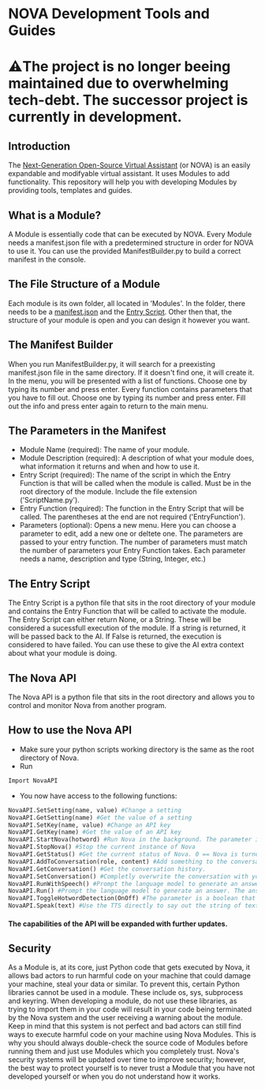 # NOVA Development Tools and Guides

# ⚠️The project is no longer beeing maintained due to overwhelming tech-debt. The successor project is currently in development.

## Introduction
The [Next-Generation Open-Source Virtual Assistant](https://github.com/00Julian00/Nova.git) (or NOVA) is an easily expandable and modifyable virtual assistant. It uses Modules to add functionality. This repository will help you with developing Modules by providing tools, templates and guides.

## What is a Module?
A Module is essentially code that can be executed by NOVA. Every Module needs a manifest.json file with a predetermined structure in order for NOVA to use it. You can use the provided ManifestBuilder.py to build a correct manifest in the console.

## The File Structure of a Module
Each module is its own folder, all located in 'Modules'. In the folder, there needs to be a [manifest.json](#the-manifest-builder) and the [Entry Script](#the-entry-script). Other then that, the structure of your module is open and you can design it however you want.

## The Manifest Builder
When you run ManifestBuilder.py, it will search for a preexisting manifest.json file in the same directory. If it doesn't find one, it will create it. In the menu, you will be presented with a list of functions. Choose one by typing its number and press enter.  Every function contains parameters that you have to fill out. Choose one by typing its number and press enter. Fill out the info and press enter again to return to the main menu.

## The Parameters in the Manifest
- Module Name (required): The name of your module.
- Module Description (required): A description of what your module does, what information it returns and when and how to use it.
- Entry Script (required): The name of the script in which the Entry Function is that will be called when the module is called. Must be in the root directory of the module. Include the file extension ('ScriptName.py').
- Entry Function (required): The function in the Entry Script that will be called. The parentheses at the end are not required ('EntryFunction').
- Parameters (optional): Opens a new menu. Here you can choose a parameter to edit, add a new one or deltete one. The parameters are passed to your entry function. The number of parameters must match the number of parameters your Entry Function takes. Each parameter needs a name, description and type (String, Integer, etc.)

## The Entry Script
The Entry Script is a python file that sits in the root directory of your module and contains the Entry Function that will be called to activate the module. The Entry Script can either return None, or a String. These will be considered a sucessfull execution of the module. If a string is returned, it will be passed back to the AI. If False is returned, the execution is considered to have failed. You can use these to give the AI extra context about what your module is doing.

## The Nova API
The Nova API is a python file that sits in the root directory and allows you to control and monitor Nova from another program.

## How to use the Nova API
- Make sure your python scripts working directory is the same as the root directory of Nova.
- Run
```py
Import NovaAPI
```
- You now have access to the following functions:
```py
NovaAPI.SetSetting(name, value) #Change a setting
NovaAPI.GetSetting(name) #Get the value of a setting
NovaAPI.SetKey(name, value) #Change an API key
NovaAPI.GetKey(name) #Get the value of an API key
NovaAPI.StartNova(hotword) #Run Nova in the background. The parameter is aboolean that decides wether the hotword detection should run.
NovaAPI.StopNova() #Stop the current instance of Nova
NovaAPI.GetStatus() #Get the current status of Nova. 0 == Nova is turned off, 1 == Nova is turned on, 2 == Nova is currently starting
NovaAPI.AddToConversation(role, content) #Add something to the conversation. Role is a string. Choose from "user", "assistant" and "system". Content is the actual message.
NovaAPI.GetConversation() #Get the conversation history.
NovaAPI.SetConversation() #Completly overwrite the conversation with your own
NovaAPI.RunWithSpeech() #Prompt the language model to generate an answer and use the TTS to speak it.
NovaAPI.Run() #Prompt the language model to generate an answer. The answer is returned to you and not spoken by the TTS.
NovaAPI.ToggleHotwordDetection(OnOff) #The parameter is a boolean that will activate or deactivate the hotword detection
NovaAPI.Speak(text) #Use the TTS directly to say out the string of text you enter.
```
#### The capabilities of the API will be expanded with further updates.

## Security
As a Module is, at its core, just Python code that gets executed by Nova, it allows bad actors to run harmful code on your machine that could damage your machine, steal your data or similar. To prevent this, certain Python libraries cannot be used in a module. These include os, sys, subprocess and keyring. When developing a module, do not use these libraries, as trying to import them in your code will result in your code being terminated by the Nova system and the user receiving a warning about the module. Keep in mind that this system is not perfect and bad actors can still find ways to execute harmful code on your machine using Nova Modules. This is why you should always double-check the source code of Modules before running them and just use Modules which you completely trust. Nova's security systems will be updated over time to improve security; however, the best way to protect yourself is to never trust a Module that you have not developed yourself or when you do not understand how it works.
